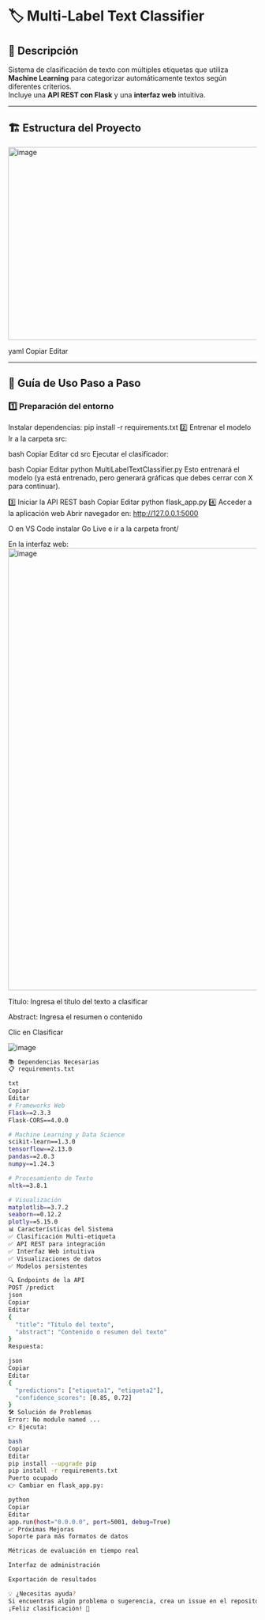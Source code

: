 # 🏷️ Multi-Label Text Classifier

## 📖 Descripción
Sistema de clasificación de texto con múltiples etiquetas que utiliza **Machine Learning** para categorizar automáticamente textos según diferentes criterios.  
Incluye una **API REST con Flask** y una **interfaz web** intuitiva.

---

## 🏗️ Estructura del Proyecto

<img width="963" height="390" alt="image" src="https://github.com/user-attachments/assets/7ea1ecac-3c5a-4327-8755-8cc79e5e5d98" />


yaml
Copiar
Editar

---

## 🚀 Guía de Uso Paso a Paso

### 1️⃣ Preparación del entorno
Instalar dependencias:
pip install -r requirements.txt
2️⃣ Entrenar el modelo
Ir a la carpeta src:

bash
Copiar
Editar
cd src
Ejecutar el clasificador:

bash
Copiar
Editar
python MultiLabelTextClassifier.py
Esto entrenará el modelo (ya está entrenado, pero generará gráficas que debes cerrar con X para continuar).

3️⃣ Iniciar la API REST
bash
Copiar
Editar
python flask_app.py
4️⃣ Acceder a la aplicación web
Abrir navegador en: http://127.0.0.1:5000

O en VS Code instalar Go Live e ir a la carpeta front/

En la interfaz web:
<img width="1878" height="894" alt="image" src="https://github.com/user-attachments/assets/3a7522a3-7f9a-4cac-9bec-7c57116df2e4" />



Título: Ingresa el título del texto a clasificar

Abstract: Ingresa el resumen o contenido

Clic en Clasificar

![image](https://github.com/user-attachments/assets/cb9665e4-bb25-4b58-b253-f1ae070ec44a)


~~~bash
📚 Dependencias Necesarias
📋 requirements.txt

txt
Copiar
Editar
# Frameworks Web
Flask==2.3.3
Flask-CORS==4.0.0

# Machine Learning y Data Science
scikit-learn==1.3.0
tensorflow==2.13.0
pandas==2.0.3
numpy==1.24.3

# Procesamiento de Texto
nltk==3.8.1

# Visualización
matplotlib==3.7.2
seaborn==0.12.2
plotly==5.15.0
📊 Características del Sistema
✅ Clasificación Multi-etiqueta
✅ API REST para integración
✅ Interfaz Web intuitiva
✅ Visualizaciones de datos
✅ Modelos persistentes

🔍 Endpoints de la API
POST /predict
json
Copiar
Editar
{
  "title": "Título del texto",
  "abstract": "Contenido o resumen del texto"
}
Respuesta:

json
Copiar
Editar
{
  "predictions": ["etiqueta1", "etiqueta2"],
  "confidence_scores": [0.85, 0.72]
}
🛠️ Solución de Problemas
Error: No module named ...
👉 Ejecuta:

bash
Copiar
Editar
pip install --upgrade pip
pip install -r requirements.txt
Puerto ocupado
👉 Cambiar en flask_app.py:

python
Copiar
Editar
app.run(host="0.0.0.0", port=5001, debug=True)
📈 Próximas Mejoras
Soporte para más formatos de datos

Métricas de evaluación en tiempo real

Interfaz de administración

Exportación de resultados

💡 ¿Necesitas ayuda?
Si encuentras algún problema o sugerencia, crea un issue en el repositorio.
¡Feliz clasificación! 🎉
